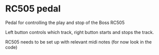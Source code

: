 # RC505 pedal

Pedal for controlling the play and stop of the Boss RC505

Left button controls which track, right button starts and stops the track.

RC505 needs to be set up with relevant midi notes (for now look in the code)
